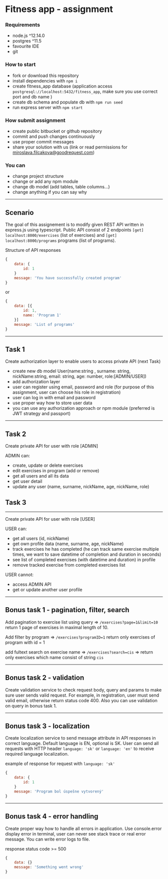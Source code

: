 # Fitness app - assignment

### Requirements

- node.js ^12.14.0
- postgres ^11.5
- favourite IDE
- git

### How to start

- fork or download this repository
- install dependencies with `npm i`
- create fitness_app database (application access `postgresql://localhost:5432/fitness_app`, make sure you use correct port and db name )
- create db schema and populate db with `npm run seed`
- run express server with `npm start`

### How submit assignment

- create public bitbucket or github repository
- commit and push changes continuously
- use proper commit messages
- share your solution with us (link or read permissions for miroslava.filcakova@goodrequest.com)


### You can

- change project structure
- change or add any npm module
- change db model (add tables, table columns...)
- change anything if you can say why

***

## Scenario

The goal of this assignement is to modify given REST API written in express.js using typescript. Public API consist of 2 endpoints `[get]` `localhost:8000/exercises` (list of exercises) and `[get]` `localhost:8000/programs` programs (list of programs).

Structure of API responses

```javascript
{
    data: {
        id: 1
    }
    message: 'You have successfully created program'
}
```

or

```javascript
{
    data: [{
        id: 1,
        name: 'Program 1'
    }]
    message: 'List of programs'
}
```

***

## Task 1

Create authorization layer to enable users to access private API (next Task)

- create new db model User(name:string , surname: string, nickName:string, email: string, age: number, role:[ADMIN/USER])
- add authorization layer
- user can register using email, password and role (for purpose of this assignment, user can choose his role in registration)
- user can log in with email and password
- use proper way how to store user data
- you can use any authorization approach or npm module (preferred is JWT strategy and passport)

***

## Task 2

Create private API for user with role [ADMIN]

ADMIN can:

- create, update or delete exercises
- edit exercises in program (add or remove)
- get all users and all its data
- get user detail
- update any user (name, surname, nickName, age, nickName, role)

## Task 3

***

Create private API for user with role [USER]

USER can:

- get all users (id, nickName)
- get own profile data (name, surname, age, nickName)
- track exercises he has completed (he can track same exercise multiple times, we want to save datetime of completion and duration in seconds)
- see list of completed exercises (with datetime and duration) in profile
- remove tracked exercise from completed exercises list

USER cannot:

- access ADMIN API
- get or update another user profile

***

## Bonus task 1 - pagination, filter, search

Add pagination to exercise list using query => `/exercises?page=1&limit=10` return 1 page of exercises in maximal length of 10.

Add filter by program => `/exercises?programID=1` return only exercises of program with id = 1

add fultext search on exercise name => `/exercises?search=cis` => return only exercises which name consist of string `cis`
***

## Bonus task 2 - validation

Create validation service to check request body, query and params to make sure user sends valid request. For example, in registration, user must send valid email, otherwise return status code 400.
Also you can use validation on query in bonus task 1.

***

## Bonus task 3 - localization

Create localization service to send message attribute in API responses in correct language. Default language is EN, optional is SK. User can send all requests with HTTP header `language: 'sk'` or `language: 'en'` to receive required language localization.

example of response for request with `language: 'sk'`

```javascript
{
    data: {
        id: 1
    }
    message: 'Program bol úspešne vytvorený'
}
```

***

## Bonus task 4 - error handling

Create proper way how to handle all errors in application. Use console.error display error in terminal, user can never see stack trace or real error message. You can write error logs to file.

response status code >= 500

```javascript
{
    data: {}
    message: 'Something went wrong'
}
```

